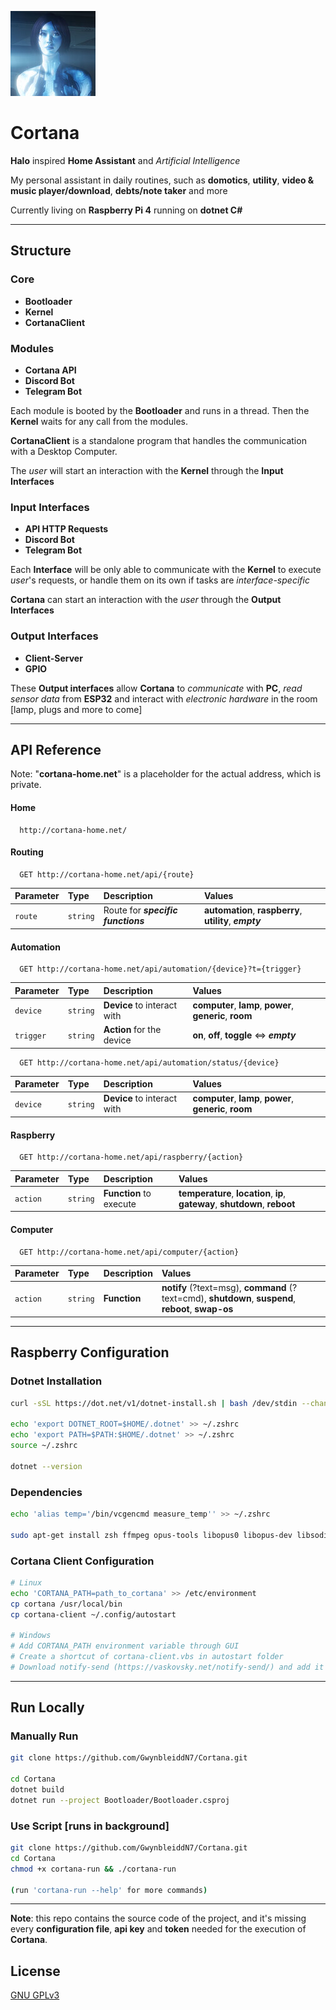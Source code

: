 ![Logo](https://github.com/GwynbleiddN7/Cortana/blob/main/Storage/Assets/cortana.jpg)

# Cortana

**Halo** inspired **Home Assistant** and *Artificial Intelligence*

My personal assistant in daily routines, such as **domotics**, **utility**, **video & music player/download**, **debts/note taker** and more

Currently living on **Raspberry Pi 4** running on **dotnet C#**

***
## Structure

### Core

- **Bootloader**
- **Kernel**
- **CortanaClient**

### Modules

- **Cortana API**
- **Discord Bot**
- **Telegram Bot**

Each module is booted by the **Bootloader** and runs in a thread. Then the **Kernel** waits for any call from the modules.

**CortanaClient** is a standalone program that handles the communication with a Desktop Computer.


The *user* will start an interaction with the **Kernel** through the **Input Interfaces**

### Input Interfaces

- **API HTTP Requests**
- **Discord Bot** 
- **Telegram Bot**

Each **Interface** will be only able to communicate with the **Kernel** to execute *user*'s requests, or handle them on its own if tasks are *interface-specific*


**Cortana** can start an interaction with the *user* through the **Output Interfaces**

### Output Interfaces

- **Client-Server**
- **GPIO**

These **Output interfaces** allow **Cortana** to *communicate* with **PC**, *read sensor data* from **ESP32** and interact with *electronic hardware* in the room [lamp, plugs and more to come]

***

## API Reference

Note: "**cortana-home.net**" is a placeholder for the actual address, which is private.

#### Home 

```http 
  http://cortana-home.net/
```

#### Routing

```http
  GET http://cortana-home.net/api/{route}
```

| Parameter | Type     | Description                       |  Values                       |
| :-------- | :------- | :-------------------------------- | :-------------------------------- |
| `route`      | `string` | Route for ***specific functions*** | **automation**, **raspberry**, **utility**, ***empty***  |

#### Automation

```http
  GET http://cortana-home.net/api/automation/{device}?t={trigger}
```

| Parameter | Type     | Description                       |  Values                       |
| :-------- | :------- | :-------------------------------- | :-------------------------------- |
| `device`      | `string` | **Device** to interact with | **computer**, **lamp**, **power**, **generic**, **room** |
| `trigger`      | `string` | **Action** for the device | **on**, **off**, **toggle** <=> ***empty***  |

```http
  GET http://cortana-home.net/api/automation/status/{device}
```

| Parameter | Type     | Description                       |  Values                       |
| :-------- | :------- | :-------------------------------- | :-------------------------------- |
| `device`      | `string` | **Device** to interact with | **computer**, **lamp**, **power**, **generic**, **room** |

#### Raspberry

```http
  GET http://cortana-home.net/api/raspberry/{action}
```

| Parameter | Type     | Description                       |  Values                       |
| :-------- | :------- | :-------------------------------- | :-------------------------------- |
| `action`      | `string` | **Function** to execute | **temperature**, **location**, **ip**, **gateway**, **shutdown**, **reboot**  |

#### Computer

```http
  GET http://cortana-home.net/api/computer/{action}
```

| Parameter | Type     | Description                       |  Values                       |
| :-------- | :------- | :-------------------------------- | :-------------------------------- |
| `action`      | `string` | **Function** | **notify** (?text=msg), **command** (?text=cmd), **shutdown**, **suspend**, **reboot**, **swap-os** |

---

## Raspberry Configuration

### Dotnet Installation
```bash
curl -sSL https://dot.net/v1/dotnet-install.sh | bash /dev/stdin --channel STS

echo 'export DOTNET_ROOT=$HOME/.dotnet' >> ~/.zshrc
echo 'export PATH=$PATH:$HOME/.dotnet' >> ~/.zshrc
source ~/.zshrc

dotnet --version
```

### Dependencies
```bash
echo '﻿alias temp='/bin/vcgencmd measure_temp'' >> ~/.zshrc

sudo apt-get install zsh ffmpeg opus-tools libopus0 libopus-dev libsodium-dev
```

### Cortana Client Configuration
```bash
# Linux
echo 'CORTANA_PATH=path_to_cortana' >> /etc/environment
cp cortana /usr/local/bin 
cp cortana-client ~/.config/autostart

# Windows
# Add CORTANA_PATH environment variable through GUI
# Create a shortcut of cortana-client.vbs in autostart folder
# Download notify-send (https://vaskovsky.net/notify-send/) and add it to PATH
```
---

## Run Locally

### Manually Run

```bash
git clone https://github.com/GwynbleiddN7/Cortana.git

cd Cortana
dotnet build
dotnet run --project Bootloader/Bootloader.csproj
```

### Use Script [runs in background]

```bash
git clone https://github.com/GwynbleiddN7/Cortana.git
cd Cortana
chmod +x cortana-run && ./cortana-run 

(run 'cortana-run --help' for more commands)
```
---
<b>Note</b>: this repo contains the source code of the project, and it's missing every <b>configuration file</b>, <b>api key</b> and <b>token</b> needed for the execution of <b>Cortana</b>.
## License

[GNU GPLv3 ](https://choosealicense.com/licenses/gpl-3.0/)
